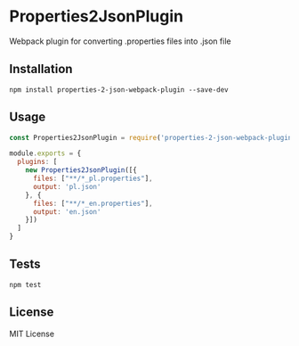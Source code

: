 # Properties2JsonPlugin
Webpack plugin for converting .properties files into .json file

## Installation
```
npm install properties-2-json-webpack-plugin --save-dev
```

## Usage
```js
const Properties2JsonPlugin = require('properties-2-json-webpack-plugin');

module.exports = {
  plugins: [  
    new Properties2JsonPlugin([{
      files: ["**/*_pl.properties"],
      output: 'pl.json'
    }, {
      files: ["**/*_en.properties"],
      output: 'en.json'
    }])
  ]
}
```

## Tests
```
npm test
```

## License
MIT License